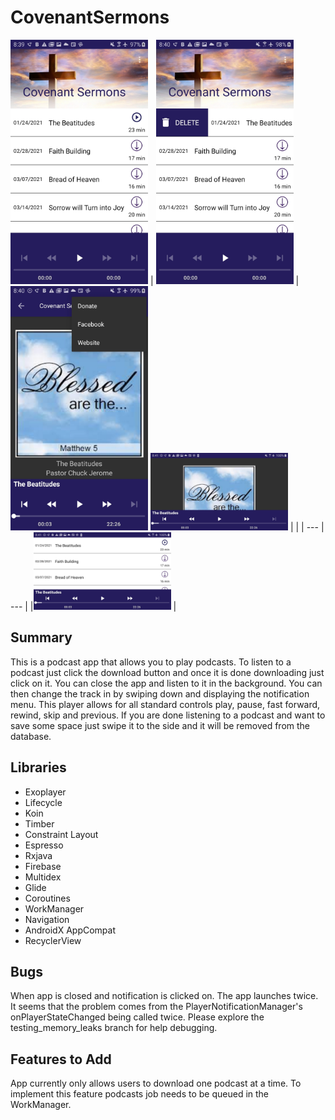 # CovenantSermons

<img src="app/src/main/res/drawable/github_portrait_list_play.jpg" width=220> |
<img src="app/src/main/res/drawable/github_portrait_list_delete.jpg" width=220> |
<img src="app/src/main/res/drawable/github_portrait_detail_menu.jpg" width=220>
<img src="app/src/main/res/drawable/github_landscape_detail.jpg" width=220> | |
| ---      | ---       |
|<img src="app/src/main/res/drawable/github_landscape_list.jpg" width=220> |

## Summary

This is a podcast app that allows you to play podcasts. To listen to a podcast just click the download button and once it is done downloading just click on it. You can close the app and listen to it in the background. You can then change the track in by swiping down and displaying the notification menu. This player allows for all standard controls play, pause, fast forward, rewind, skip and previous. If you are done listening to a podcast and want to save some space just swipe it to the side and it will be removed from the database.

## Libraries

- Exoplayer
- Lifecycle
- Koin
- Timber
- Constraint Layout
- Espresso
- Rxjava
- Firebase
- Multidex
- Glide
- Coroutines
- WorkManager
- Navigation
- AndroidX AppCompat
- RecyclerView

## Bugs

When app is closed and notification is clicked on. The app launches twice. It seems that the problem comes from the PlayerNotificationManager's onPlayerStateChanged being called twice. Please explore the testing_memory_leaks branch for help debugging. 

## Features to Add

App currently only allows users to download one podcast at a time. To implement this feature podcasts job needs to be queued in the WorkManager.
